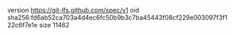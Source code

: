 version https://git-lfs.github.com/spec/v1
oid sha256:fd6ab52ca703a4d4ec6fc50b9b3c7ba45443f08cf229e003097f3f122c6f7e1e
size 11462
